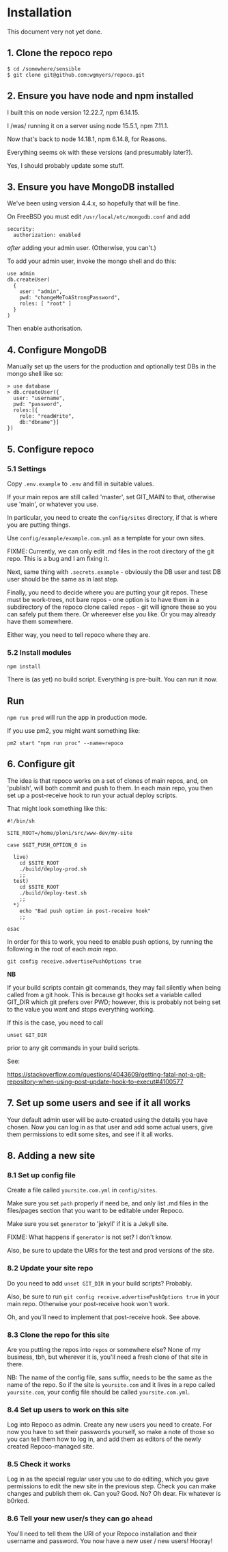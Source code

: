 # Installation

This document very not yet done.

## 1. Clone the repoco repo

```
$ cd /somewhere/sensible
$ git clone git@github.com:wgmyers/repoco.git
```

## 2. Ensure you have node and npm installed

I built this on node version 12.22.7, npm 6.14.15.

I /was/ running it on a server using node 15.5.1, npm 7.11.1.

Now that's back to node 14.18.1, npm 6.14.8, for Reasons.

Everything seems ok with these versions (and presumably later?).

Yes, I should probably update some stuff.

## 3. Ensure you have MongoDB installed

We've been using version 4.4.x, so hopefully that will be fine.

On FreeBSD you must edit `/usr/local/etc/mongodb.conf` and add

```
security:
  authorization: enabled
```

*after* adding your admin user. (Otherwise, you can't.)

To add your admin user, invoke the mongo shell and do this:

```
use admin
db.createUser(
  {
    user: "admin",
    pwd: "changeMeToAStrongPassword",
    roles: [ "root" ]
  }
)
```

Then enable authorisation.

## 4. Configure MongoDB

Manually set up the users for the production and optionally test DBs in the
mongo shell like so:

```
> use database
> db.createUser({
  user: "username",
  pwd: "password",
  roles:[{
    role: "readWrite",
    db:"dbname"}]
})
```

## 5. Configure repoco

### 5.1 Settings

Copy `.env.example` to `.env` and fill in suitable values.

If your main repos are still called 'master', set GIT_MAIN to that, otherwise
use 'main', or whatever you use.

In particular, you need to create the `config/sites` directory, if that is where
you are putting things.

Use `config/example/example.com.yml` as a template for your own sites.

FIXME: Currently, we can only edit .md files in the root directory of the git repo.
This is a bug and I am fixing it.

Next, same thing with `.secrets.example` - obviously the DB user and test DB user
should be the same as in last step.

Finally, you need to decide where you are putting your git repos. These must
be work-trees, not bare repos - one option is to have them in a subdirectory
of the repoco clone called `repos` - git will ignore these so you can safely
put them there. Or whereever else you like. Or you may already have them somewhere.

Either way, you need to tell repoco where they are.

### 5.2 Install modules

`npm install`

There is (as yet) no build script. Everything is pre-built. You can run it now.

## Run

`npm run prod` will run the app in production mode.

If you use pm2, you might want something like:

`pm2 start "npm run proc" --name=repoco`

## 6. Configure git

The idea is that repoco works on a set of clones of main repos, and, on
'publish', will both commit and push to them. In each main repo, you then
set up a post-receive hook to run your actual deploy scripts.

That might look something like this:

```
#!/bin/sh

SITE_ROOT=/home/ploni/src/www-dev/my-site

case $GIT_PUSH_OPTION_0 in

  live)
    cd $SITE_ROOT
    ./build/deploy-prod.sh
    ;;
  test)
    cd $SITE_ROOT
    ./build/deploy-test.sh
    ;;
  *)
    echo "Bad push option in post-receive hook"
    ;;

esac
```

In order for this to work, you need to enable push options, by running the
following in the root of each _main_ repo.

`git config receive.advertisePushOptions true`

__NB__

If your build scripts contain git commands, they may fail silently when being
called from a git hook. This is because git hooks set a variable called GIT_DIR
which git prefers over PWD; however, this is probably not being set to the value
you want and stops everything working.

If this is the case, you need to call

`unset GIT_DIR`

prior to any git commands in your build scripts.

See:

https://stackoverflow.com/questions/4043609/getting-fatal-not-a-git-repository-when-using-post-update-hook-to-execut#4100577

## 7. Set up some users and see if it all works

Your default admin user will be auto-created using the details you have chosen.
Now you can log in as that user and add some actual users, give them permissions
to edit some sites, and see if it all works.

## 8. Adding a new site

### 8.1 Set up config file

Create a file called `yoursite.com.yml` in `config/sites`.

Make sure you set `path` properly if need be, and only list .md files in the
files/pages section that you want to be editable under Repoco.

Make sure you set `generator` to 'jekyll' if it is a Jekyll site.

FIXME: What happens if `generator` is not set? I don't know.

Also, be sure to update the URIs for the test and prod versions of the site.

### 8.2 Update your site repo

Do you need to add `unset GIT_DIR` in your build scripts? Probably.

Also, be sure to run `git config receive.advertisePushOptions true` in
your main repo. Otherwise your post-receive hook won't work.

Oh, and you'll need to implement that post-receive hook. See above.

### 8.3 Clone the repo for this site

Are you putting the repos into `repos` or somewhere else? None of my business,
tbh, but wherever it is, you'll need a fresh clone of that site in there.

NB: The name of the config file, sans suffix, needs to be the same as the name
of the repo. So if the site is `yoursite.com` and it lives in a repo called
`yoursite.com`, your config file should be called `yoursite.com.yml`.

### 8.4 Set up users to work on this site

Log into Repoco as admin. Create any new users you need to create. For now you
have to set their passwords yourself, so make a note of those so you can tell
them how to log in, and add them as editors of the newly created Repoco-managed
site.

### 8.5 Check it works

Log in as the special regular user you use to do editing, which you gave permissions
to edit the new site in the previous step. Check you can make changes and publish
them ok. Can you? Good. No? Oh dear. Fix whatever is b0rked.

### 8.6 Tell your new user/s they can go ahead

You'll need to tell them the URI of your Repoco installation and their username
and password. You now have a new user / new users! Hooray!

